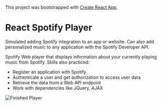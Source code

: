 This project was bootstrapped with [Create React App](https://github.com/facebook/create-react-app).

# React Spotify Player

Simulated adding Spotify integration to an app or website. Can also add personalized music to any application with the Spotify Developer API.

Spotify Web player that displays information about your currently playing music from Spotify. Skills also practiced:

- Register an application with Spotify
- Authenticate a user and get authorization to access user data
- Retrieve the data from a Web API endpoint
- Work with dependencies like JQuery, AJAX

![Finished Player](https://i.imgur.com/rRh23PV.jpg)
